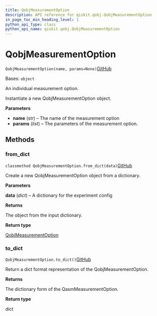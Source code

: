 ```yaml
---
title: QobjMeasurementOption
description: API reference for qiskit.qobj.QobjMeasurementOption
in_page_toc_min_heading_level: 1
python_api_type: class
python_api_name: qiskit.qobj.QobjMeasurementOption
---
```


# QobjMeasurementOption

<span id="qiskit.qobj.QobjMeasurementOption" />

`QobjMeasurementOption(name, params=None)`[GitHub](https://github.com/qiskit/qiskit/tree/stable/0.40/qiskit/qobj/pulse_qobj.py "view source code")

Bases: `object`

An individual measurement option.

Instantiate a new QobjMeasurementOption object.

**Parameters**

*   **name** (*str*) – The name of the measurement option
*   **params** (*list*) – The parameters of the measurement option.

## Methods

### from\_dict

<span id="qiskit.qobj.QobjMeasurementOption.from_dict" />

`classmethod QobjMeasurementOption.from_dict(data)`[GitHub](https://github.com/qiskit/qiskit/tree/stable/0.40/qiskit/qobj/pulse_qobj.py "view source code")

Create a new QobjMeasurementOption object from a dictionary.

**Parameters**

**data** (*dict*) – A dictionary for the experiment config

**Returns**

The object from the input dictionary.

**Return type**

[QobjMeasurementOption](qiskit.qobj.QobjMeasurementOption "qiskit.qobj.QobjMeasurementOption")

### to\_dict

<span id="qiskit.qobj.QobjMeasurementOption.to_dict" />

`QobjMeasurementOption.to_dict()`[GitHub](https://github.com/qiskit/qiskit/tree/stable/0.40/qiskit/qobj/pulse_qobj.py "view source code")

Return a dict format representation of the QobjMeasurementOption.

**Returns**

The dictionary form of the QasmMeasurementOption.

**Return type**

dict


